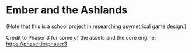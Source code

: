 # Ember and the Ashlands

(Note that this is a school project in researching asymetrical game design.)

Credit to Phaser 3 for some of the assets and the core engine:
https://phaser.io/phaser3
